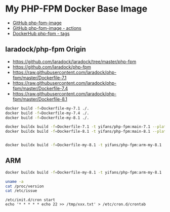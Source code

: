 # My PHP-FPM Docker Base Image

- [GitHub php-fpm-image](https://github.com/imzyf/php-fpm-image/)
- [GitHub php-fpm-image - actions](https://github.com/imzyf/php-fpm-image/actions/)
- [DockerHub php-fpm - tags](https://hub.docker.com/repository/registry-1.docker.io/yifans/php-fpm/tags?page=1&ordering=last_updated)

## laradock/php-fpm Origin

- <https://github.com/laradock/laradock/tree/master/php-fpm>
- <https://github.com/laradock/php-fpm>
- <https://raw.githubusercontent.com/laradock/php-fpm/master/Dockerfile-7.1>
- <https://raw.githubusercontent.com/laradock/php-fpm/master/Dockerfile-7.4>
- <https://raw.githubusercontent.com/laradock/php-fpm/master/Dockerfile-8.1>

```bash
docker build -f=Dockerfile-my-7.1 ./.
docker build -f=Dockerfile-my-7.4 ./.
docker build -f=Dockerfile-my-8.1 ./.

docker buildx build -f=Dockerfile-7.1 -t yifans/php-fpm:main-7.1 --platform=linux/arm64,linux/amd64 . --push
docker buildx build -f=Dockerfile-8.1 -t yifans/php-fpm:main-8.1 --platform=linux/arm64,linux/amd64 . --push


docker buildx build -f=Dockerfile-my-8.1 -t yifans/php-fpm:arm-my-8.1 . --push
```

## ARM

```bash
docker buildx build -f=Dockerfile-my-8.1 -t yifans/php-fpm:arm-my-8.1 . --push

```

```bash
uname -a
cat /proc/version
cat /etc/issue
```

```
/etc/init.d/cron start
echo '* * * * * echo 22 >> /tmp/xxx.txt' > /etc/cron.d/crontab
```
